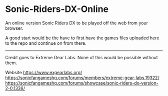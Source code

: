 # Sonic-Riders-DX-Online
An online version Sonic Riders DX to be played off the web from your browser.

A good start would be the have to first have the games files uploaded here to the repo and continue on from there.

----------------
Credit goes to Extreme Gear Labs. None of this would be possible without them.

Website
https://www.exgearlabs.org/
https://sonicfangameshq.com/forums/members/extreme-gear-labs.19322/
https://sonicfangameshq.com/forums/showcase/sonic-riders-dx-version-2-0.1336/
